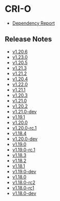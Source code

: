 # CRI-O

<!-- NOTE:
The release notes generator will parse the entries based on the `- ` prefix,
which means that we should prefix every other entry with something different,
like: `* `
-->

* [Dependency Report](dependencies.md)

## Release Notes

- [v1.20.6](v1.20.6.md)
- [v1.23.0](v1.23.0.md)
- [v1.20.5](v1.20.5.md)
- [v1.21.3](v1.21.3.md)
- [v1.21.2](v1.21.2.md)
- [v1.20.4](v1.20.4.md)
- [v1.22.0](v1.22.0.md)
- [v1.21.1](v1.21.1.md)
- [v1.20.3](v1.20.3.md)
- [v1.21.0](v1.21.0.md)
- [v1.20.2](v1.20.2.md)
- [v1.21.0-dev](v1.21.0-dev.md)
- [v1.19.1](v1.19.1.md)
- [v1.20.0](v1.20.0.md)
- [v1.20.0-rc.1](v1.20.0-rc.1.md)
- [v1.18.4](v1.18.4.md)
- [v1.20.0-dev](v1.20.0-dev.md)
- [v1.19.0](v1.19.0.md)
- [v1.19.0-rc.1](v1.19.0-rc.1.md)
- [v1.18.3](v1.18.3.md)
- [v1.18.2](v1.18.2.md)
- [v1.18.1](v1.18.1.md)
- [v1.19.0-dev](v1.19.0-dev.md)
- [v1.18.0](v1.18.0.md)
- [v1.18.0-rc2](v1.18.0-rc2.md)
- [v1.18.0-rc1](v1.18.0-rc1.md)
- [v1.18.0-dev](v1.18.0-dev.md)